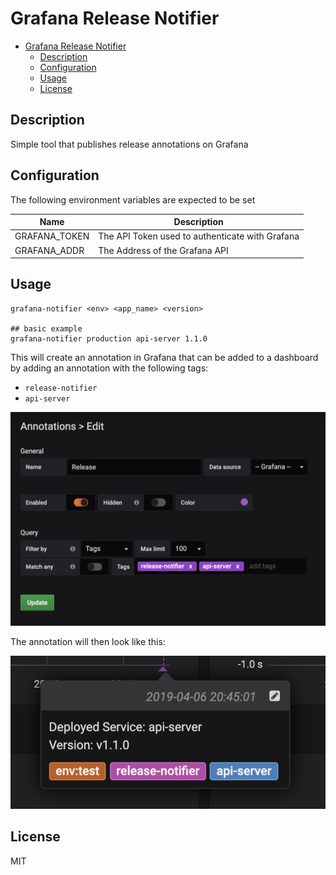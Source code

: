 # Grafana Release Notifier

- [Grafana Release Notifier](#grafana-release-notifier)
  - [Description](#description)
  - [Configuration](#configuration)
  - [Usage](#usage)
  - [License](#license)

## Description

Simple tool that publishes release annotations on Grafana

## Configuration

The following environment variables are expected to be set

| Name          | Description                                     |
| ------------- | ----------------------------------------------- |
| GRAFANA_TOKEN | The API Token used to authenticate with Grafana |
| GRAFANA_ADDR  | The Address of the Grafana API                  |

## Usage

```
grafana-notifier <env> <app_name> <version>

## basic example
grafana-notifier production api-server 1.1.0
```

This will create an annotation in Grafana that can be added to a dashboard by
adding an annotation with the following tags:
- `release-notifier`
- `api-server`

![annotation-config](./docs/annotation-config.png)

The annotation will then look like this:

![example-annotation](./docs/example-annnotation.png)

## License

MIT
